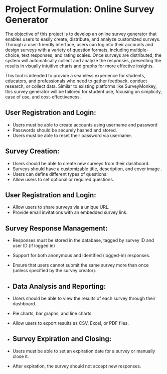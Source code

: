 # Project Formulation: Online Survey Generator

The objective of this project is to develop an online survey generator that enables users to easily create, distribute, and analyze customized surveys. Through a user-friendly interface, users can log into their accounts and design surveys with a variety of question formats, including multiple-choice, text responses, and rating scales. Once surveys are distributed, the system will automatically collect and analyze the responses, presenting the results in visually intuitive charts and graphs for more effective insights.

This tool is intended to provide a seamless experience for students, educators, and professionals who need to gather feedback, conduct research, or collect data. Similar to existing platforms like SurveyMonkey, this survey generator will be tailored for student use, focusing on simplicity, ease of use, and cost-effectiveness.

## User Registration and Login:
* Users must be able to create accounts using username and password
* Passwords should be securely hashed and stored.
* Users must be able to reset their password via username.

## Survey Creation:
* Users should be able to create new surveys from their dashboard.
* Surveys should have a customizable title, description, and cover image .
* Users can define different types of questions:
* Allow users to set optional or required questions.

## User Registration and Login:
* Allow users to share surveys via a unique URL.
* Provide email invitations with an embedded survey link.

## Survey Response Management:
* Responses must be stored in the database, tagged by survey ID and user ID (if logged in)
* Support for both anonymous and identified (logged-in) responses.
* Ensure that users cannot submit the same survey more than once (unless specified by the survey creator).

* ## Data Analysis and Reporting:
* Users should be able to view the results of each survey through their dashboard.
* Pie charts, bar graphs, and line charts.
* Allow users to export results as CSV, Excel, or PDF files.

* ## Survey Expiration and Closing:
* Users must be able to set an expiration date for a survey or manually close it.
* After expiration, the survey should not accept new responses.
